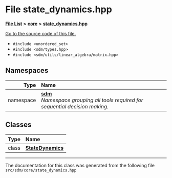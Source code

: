
<NavBar active_item_id="2"/>

# File state\_dynamics.hpp


[**File List**](files.md) **>** [**core**](dir_92216a09053680f71034e5e26026ee62.md) **>** [**state\_dynamics.hpp**](state__dynamics_8hpp.md)

[Go to the source code of this file.](state__dynamics_8hpp_source.md)



* `#include <unordered_set>`
* `#include <sdm/types.hpp>`
* `#include <sdm/utils/linear_algebra/matrix.hpp>`









## Namespaces

| Type | Name |
| ---: | :--- |
| namespace | [**sdm**](namespacesdm.md) <br>_Namespace grouping all tools required for sequential decision making._  |

## Classes

| Type | Name |
| ---: | :--- |
| class | [**StateDynamics**](classsdm_1_1StateDynamics.md) <br> |














------------------------------
The documentation for this class was generated from the following file `src/sdm/core/state_dynamics.hpp`
